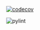 [![codecov](https://img.shields.io/codecov/c/github/Polymerase3/elpis_v2/main.svg)](https://codecov.io/gh/Polymerase3/elpis_v2)

![pylint]()